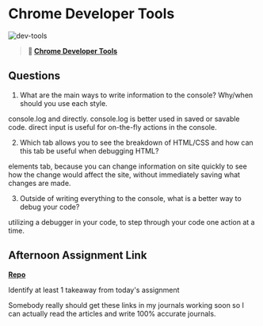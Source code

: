 # Chrome Developer Tools

![dev-tools](https://bcw.blob.core.windows.net/public/img/lesson-images/4571780153354770)

> **📖 [Chrome Developer Tools](https://codeworksacademy.com/fs-student-guide/resources/wk2/03-Chrome-Dev-Tools/)**

## Questions

1. What are the main ways to write information to the console? Why/when should you use each style.


console.log and directly. console.log is better used in saved or savable code. direct input is useful for on-the-fly actions in the console.

2. Which tab allows you to see the breakdown of HTML/CSS and how can this tab be useful when debugging HTML?


elements tab, because you can change information on site quickly to see how the change would affect the site, without immediately saving what changes are made.


3. Outside of writing everything to the console, what is a better way to debug your code?

utilizing a debugger in your code, to step through your code one action at a time.

## Afternoon Assignment Link

**[Repo](https://github.com/DonlynFGI/<ASSIGNMENT_REPO>)**

Identify at least 1 takeaway from today's assignment

Somebody really should get these links in my journals working soon so I can actually read the articles and write 100% accurate journals.
